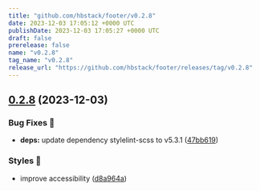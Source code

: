 ```yaml
---
title: "github.com/hbstack/footer/v0.2.8"
date: 2023-12-03 17:05:12 +0000 UTC
publishDate: 2023-12-03 17:05:27 +0000 UTC
draft: false
prerelease: false
name: "v0.2.8"
tag_name: "v0.2.8"
release_url: "https://github.com/hbstack/footer/releases/tag/v0.2.8"
---
```


## [0.2.8](https://github.com/hbstack/footer/compare/v0.2.7...v0.2.8) (2023-12-03)


### Bug Fixes 🐞

* **deps:** update dependency stylelint-scss to v5.3.1 ([47bb619](https://github.com/hbstack/footer/commit/47bb6197e03fcb36d7c092c1685412e7986950f3))


### Styles 🎨

* improve accessibility ([d8a964a](https://github.com/hbstack/footer/commit/d8a964a7c4d060cd55aea9082343b4a4635a1b79))
